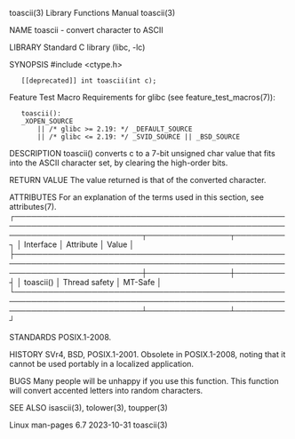 toascii(3)							   Library Functions Manual							    toascii(3)

NAME
       toascii - convert character to ASCII

LIBRARY
       Standard C library (libc, -lc)

SYNOPSIS
       #include <ctype.h>

       [[deprecated]] int toascii(int c);

   Feature Test Macro Requirements for glibc (see feature_test_macros(7)):

       toascii():
	   _XOPEN_SOURCE
	       || /* glibc >= 2.19: */ _DEFAULT_SOURCE
	       || /* glibc <= 2.19: */ _SVID_SOURCE || _BSD_SOURCE

DESCRIPTION
       toascii() converts c to a 7-bit unsigned char value that fits into the ASCII character set, by clearing the high-order bits.

RETURN VALUE
       The value returned is that of the converted character.

ATTRIBUTES
       For an explanation of the terms used in this section, see attributes(7).
       ┌───────────────────────────────────────────────────────────────────────────────────────────────────────────────────────────┬───────────────┬─────────┐
       │ Interface														   │ Attribute	   │ Value   │
       ├───────────────────────────────────────────────────────────────────────────────────────────────────────────────────────────┼───────────────┼─────────┤
       │ toascii()														   │ Thread safety │ MT-Safe │
       └───────────────────────────────────────────────────────────────────────────────────────────────────────────────────────────┴───────────────┴─────────┘

STANDARDS
       POSIX.1-2008.

HISTORY
       SVr4, BSD, POSIX.1-2001.	 Obsolete in POSIX.1-2008, noting that it cannot be used portably in a localized application.

BUGS
       Many people will be unhappy if you use this function.  This function will convert accented letters into random characters.

SEE ALSO
       isascii(3), tolower(3), toupper(3)

Linux man-pages 6.7							  2023-10-31								    toascii(3)
